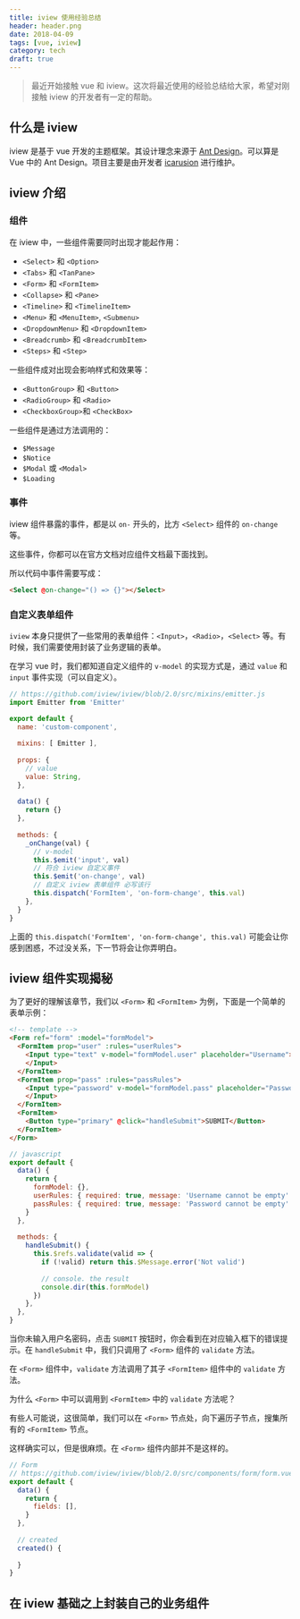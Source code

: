 ```yaml
---
title: iview 使用经验总结
header: header.png
date: 2018-04-09
tags: [vue, iview]
category: tech
draft: true
---
```


> 最近开始接触 vue 和 iview。这次将最近使用的经验总结给大家，希望对刚接触 iview 的开发者有一定的帮助。

## 什么是 iview

iview 是基于 vue 开发的主题框架。其设计理念来源于 [Ant Design](https://ant.design/)。可以算是 Vue 中的 Ant Design。项目主要是由开发者 [icarusion](https://github.com/icarusion) 进行维护。

## iview 介绍

### 组件

在 iview 中，一些组件需要同时出现才能起作用：

- `<Select>` 和 `<Option>`
- `<Tabs>` 和 `<TanPane>`
- `<Form>` 和 `<FormItem>`
- `<Collapse>` 和 `<Pane>`
- `<Timeline>` 和 `<TimelineItem>`
- `<Menu>` 和 `<MenuItem>`, `<Submenu>`
- `<DropdownMenu>` 和 `<DropdownItem>`
- `<Breadcrumb>` 和 `<BreadcrumbItem>`
- `<Steps>` 和 `<Step>`

一些组件成对出现会影响样式和效果等：

- `<ButtonGroup>` 和 `<Button>`
- `<RadioGroup>` 和 `<Radio>`
- `<CheckboxGroup>`和 `<CheckBox>`

一些组件是通过方法调用的：

- `$Message`
- `$Notice`
- `$Modal` 或 `<Modal>`
- `$Loading`

### 事件

iview 组件暴露的事件，都是以 `on-` 开头的，比方 `<Select>` 组件的 `on-change`等。

这些事件，你都可以在官方文档对应组件文档最下面找到。

所以代码中事件需要写成：

```html
<Select @on-change="() => {}"></Select>
```

### 自定义表单组件

`iview` 本身只提供了一些常用的表单组件：`<Input>`，`<Radio>`，`<Select>` 等。有时候，我们需要使用封装了业务逻辑的表单。

在学习 vue 时，我们都知道自定义组件的 `v-model` 的实现方式是，通过 `value` 和 `input` 事件实现（可以自定义）。

```javascript
// https://github.com/iview/iview/blob/2.0/src/mixins/emitter.js
import Emitter from 'Emitter'

export default {
  name: 'custom-component',
  
  mixins: [ Emitter ],
  
  props: {
    // value
    value: String,
  },
  
  data() {
    return {}
  },
  
  methods: {
    _onChange(val) {
      // v-model
      this.$emit('input', val)
      // 符合 iview 自定义事件
      this.$emit('on-change', val)
      // 自定义 iview 表单组件 必写该行
      this.dispatch('FormItem', 'on-form-change', this.val)
    },
  }
}
```

上面的 `this.dispatch('FormItem', 'on-form-change', this.val)` 可能会让你感到困惑，不过没关系，下一节将会让你弄明白。

## iview 组件实现揭秘

为了更好的理解该章节，我们以 `<Form>` 和 `<FormItem>` 为例，下面是一个简单的表单示例：

```html
<!-- template -->
<Form ref="form" :model="formModel">
  <FormItem prop="user" :rules="userRules">
    <Input type="text" v-model="formModel.user" placeholder="Username">
    </Input>
  </FormItem>
  <FormItem prop="pass" :rules="passRules">
    <Input type="password" v-model="formModel.pass" placeholder="Password">
    </Input>
  </FormItem>
  <FormItem>
    <Button type="primary" @click="handleSubmit">SUBMIT</Button>
  </FormItem>
</Form>
```

```javascript
// javascript
export default {
  data() {
    return {
      formModel: {},
      userRules: { required: true, message: 'Username cannot be empty' },
      passRules: { required: true, message: 'Password cannot be empty' },
    }
  },
  
  methods: {
    handleSubmit() {
      this.$refs.validate(valid => {
        if (!valid) return this.$Message.error('Not valid')
        
        // console. the result
        console.dir(this.formModel)
      })
    },
  },
}
```

当你未输入用户名密码，点击 `SUBMIT` 按钮时，你会看到在对应输入框下的错误提示。在 `handleSubmit` 中，我们只调用了 `<Form>` 组件的 `validate` 方法。

在 `<Form>` 组件中，`validate` 方法调用了其子 `<FormItem>` 组件中的 `validate` 方法。

为什么 `<Form>` 中可以调用到 `<FormItem>` 中的 `validate` 方法呢？

有些人可能说，这很简单，我们可以在 `<Form>` 节点处，向下遍历子节点，搜集所有的 `<FormItem>` 节点。

这样确实可以，但是很麻烦。在 `<Form>` 组件内部并不是这样的。

```javascript
// Form
// https://github.com/iview/iview/blob/2.0/src/components/form/form.vue
export default {
  data() {
    return {
      fields: [],
    }
  },
  
  // created
  created() {
    
  }
}
```

## 在 iview 基础之上封装自己的业务组件
